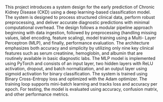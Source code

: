 This project introduces a system design for the early prediction of Chronic Kidney Disease (CKD) using a deep learning-based classification model. 
The system is designed to process structured clinical data, perform robust preprocessing, and deliver accurate diagnostic predictions with minimal computational overhead. 
The design follows a modular pipeline approach beginning with data ingestion, followed by preprocessing (handling missing values, label encoding, feature scaling), 
model training using a Multi- Layer Perceptron (MLP), and finally, performance evaluation. 
The architecture emphasizes both accuracy and simplicity by utilizing only nine key clinical features such as serum creatinine, hemoglobin, and albumin that are routinely available in basic diagnostic labs. 
The MLP model is implemented using PyTorch and consists of an input layer, two hidden layers with ReLU activation, dropout, and batch normalization, 
and an output layer using sigmoid activation for binary classification. The system is trained using Binary Cross-Entropy loss and optimized with the Adam optimizer. 
The training loop supports mini-batch learning and tracks loss and accuracy per epoch. For testing, the model is evaluated using accuracy, confusion matrix, and other performance metrics.
